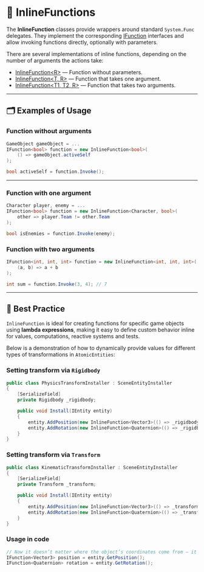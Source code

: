 # 🧩 InlineFunctions

The **InlineFunction** classes provide wrappers around standard `System.Func` delegates. They implement the
corresponding [IFunction](IFunctions.md) interfaces and allow invoking functions
directly, optionally with parameters.

There are several implementations of inline functions, depending on the number of arguments the actions take:

- [InlineFunction&lt;R&gt;](InlineFunction.md) — Function without parameters.
- [InlineFunction&lt;T, R&gt;](InlineFunction%601.md) — Function that takes one argument.
- [InlineFunction&lt;T1, T2, R&gt;](InlineFunction%602.md) — Function that takes two arguments.

---

## 🗂 Examples of Usage

### Function without arguments

```csharp
GameObject gameObject = ...
IFunction<bool> function = new InlineFunction<bool>(
    () => gameObject.activeSelf
);

bool activeSelf = function.Invoke();
```

---

### Function with one argument

```csharp
Character player, enemy = ...
IFunction<bool> function = new InlineFunction<Character, bool>(
    other => player.Team != other.Team
);

bool isEnemies = function.Invoke(enemy);
```

### Function with two arguments

```csharp
IFunction<int, int, int> function = new InlineFunction<int, int, int>(
    (a, b) => a + b
);

int sum = function.Invoke(3, 4); // 7
```

---

## 📌 Best Practice

`InlineFunction` is ideal for creating functions for specific game objects using **lambda expressions**, making it
easy to define custom behavior inline for values, computations, reactive systems and tests.

Below is a demonstration of how to dynamically provide values for different types of transformations in
`AtomicEntities`:

### Setting transform via `Rigidbody`

```csharp
public class PhysicsTransformInstaller : SceneEntityInstaller
{
    [SerializeField]
    private Rigidbody _rigidbody;

    public void Install(IEntity entity)
    {
        entity.AddPosition(new InlineFunction<Vector3>(() => _rigidbody.position));
        entity.AddRotation(new InlineFunction<Quaternion>(() => _rigidbody.rotation));
    }
}
```

### Setting transform via `Transform`

```csharp
public class KinematicTransformInstaller : SceneEntityInstaller
{
    [SerializeField]
    private Transform _transform;

    public void Install(IEntity entity)
    {
        entity.AddPosition(new InlineFunction<Vector3>(() => _transform.position));
        entity.AddRotation(new InlineFunction<Quaternion>(() => _transform.rotation));
    }
}
```

### Usage in code

```csharp
// Now it doesn’t matter where the object’s coordinates come from — it’s abstracted away
IFunction<Vector3> position = entity.GetPosition();
IFunction<Quaternion> rotation = entity.GetRotation();
```